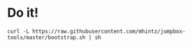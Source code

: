 # Do it!

```
curl -L https://raw.githubusercontent.com/mhintz/jumpbox-tools/master/bootstrap.sh | sh
```
